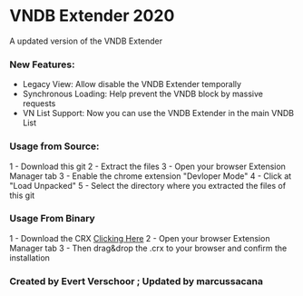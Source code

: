# VNDB Extender 2020
A updated version of the VNDB Extender

### New Features:
- Legacy  View: Allow disable the VNDB Extender temporally 
- Synchronous Loading: Help prevent the VNDB block by massive requests
- VN List Support: Now you can use the VNDB Extender in the main VNDB List

### Usage from Source:
1 - Download this git
2 - Extract the files
3 - Open your browser Extension Manager tab
3 - Enable the chrome extension "Devloper Mode"
4 - Click at "Load Unpacked"
5 - Select the directory where you extracted the files of this git

### Usage From Binary
1 - Download the CRX [Clicking Here](https://github.com/marcussacana/VNDBExtender2020/releases)
2 - Open your browser Extension Manager tab
3 - Then drag&drop the .crx to your browser and confirm the installation

###  Created by Evert Verschoor ; Updated by marcussacana
